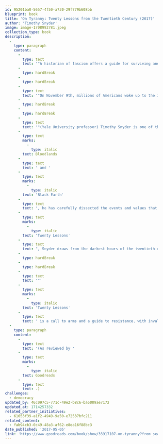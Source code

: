 ```yaml
---
id: 95201ba0-5657-4f50-a730-29f779b608bb
blueprint: book
title: 'On Tyranny: Twenty Lessons from the Twentieth Century (2017)'
author: 'Timothy Snyder'
image: image-1708992781.jpeg
collection_type: book
description:
  -
    type: paragraph
    content:
      -
        type: text
        text: '"A historian of fascism offers a guide for surviving and resisting America’s turn towards authoritarianism.'
      -
        type: hardBreak
      -
        type: hardBreak
      -
        type: text
        text: '"On November 9th, millions of Americans woke up to the impossible: the election of Donald Trump as president. Against all predictions, one of the most-disliked presidential candidates in history had swept the electoral college, elevating a man with open contempt for democratic norms and institutions to the height of power.'
      -
        type: hardBreak
      -
        type: hardBreak
      -
        type: text
        text: '"(Yale University professor) Timothy Snyder is one of the most celebrated historians of the Holocaust. In his books '
      -
        type: text
        marks:
          -
            type: italic
        text: Bloodlands
      -
        type: text
        text: ' and '
      -
        type: text
        marks:
          -
            type: italic
        text: 'Black Earth'
      -
        type: text
        text: ', he has carefully dissected the events and values that enabled the rise of Hitler and Stalin and the execution of their catastrophic policies. With '
      -
        type: text
        marks:
          -
            type: italic
        text: 'Twenty Lessons'
      -
        type: text
        text: ", Snyder draws from the darkest hours of the twentieth century to provide hope for the twenty-first. As he writes, 'Americans are no wiser than the Europeans who saw democracy yield to fascism, Nazism and communism. Our one advantage is that we might learn from their experience.'"
      -
        type: hardBreak
      -
        type: hardBreak
      -
        type: text
        text: '"'
      -
        type: text
        marks:
          -
            type: italic
        text: 'Twenty Lessons'
      -
        type: text
        text: ' is a call to arms and a guide to resistance, with invaluable ideas for how we can preserve our freedoms in the uncertain years to come."'
  -
    type: paragraph
    content:
      -
        type: text
        text: '(As reviewed by '
      -
        type: text
        marks:
          -
            type: italic
        text: Goodreads
      -
        type: text
        text: .)
challenges:
  - democracy
updated_by: 46c097c5-771c-49e2-b8c6-ba6009ae7172
updated_at: 1714257332
related_partner_initiatives:
  - 61653f39-a1f2-4949-9a50-e72537bfc211
related_content:
  - fab94cb3-0c49-48a3-af62-e8ea16f88bc3
date_published: '2017-05-05'
link: 'https://www.goodreads.com/book/show/33917107-on-tyranny?from_search=true&from_srp=true&qid=f8x6GRazWM&rank=1'
---
```

